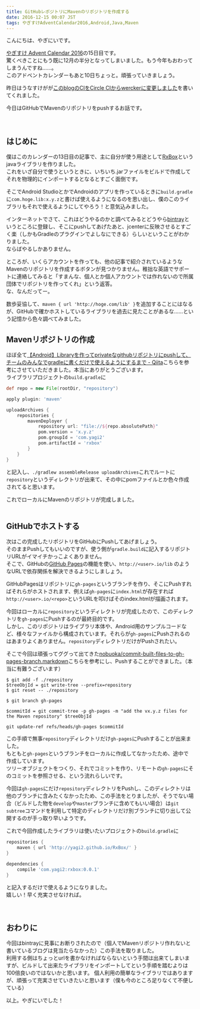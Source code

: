 ```yaml
---
title: GitHubレポジトリにMavenのリポジトリを作成する
date: 2016-12-15 00:07 JST
tags: やぎすけAdventCalendar2016,Android,Java,Maven
---
```


こんにちは、やぎにいです。  
  
[やぎすけ Advent Calendar 2016](http://www.adventar.org/calendars/1800)の15日目です。  
驚くべきことにもう既に12月の半分となってしまいました。もう今年もおわってしまうんですね……。  
このアドベントカレンダーもあと10日ちょっと。頑張っていきましょう。  
      
昨日はうなすけがが[このblogのCIをCircle CIからwerckerに変更しました](https://blog.unasuke.com/2016/change-blog-ci-service-from-circle-ci-to-wercker/)を書いてくれました。  
  
今日はGitHubでMavenのリポジトリをpushするお話です。  
<br><br>  
## はじめに
僕はこのカレンダーの13日目の記事で、主に自分が使う用途として[RxBox](https://github.com/yagi2/RxBox)というjavaライブラリを作りました。  
これをいざ自分で使うというときに、いちいち.jarファイルをビルドで作成してそれを物理的にインポートするとなるとすごく面倒です。  
  
そこでAndroid StudioとかでAndroidのアプリを作っているときに`build.gradle`に`com.hoge.lib:x.y.z`と書けば使えるようになるのを思い出し、僕のこのライブラリもそれで使えるようにしてやろう！と意気込みました。  
  
インターネットでさて、これはどうやるのかと調べてみるとどうやら[bintray](https://bintray.com)というところに登録し、そこにpushしてあげたあと、jcenterに反映させるとすごく楽（しかもGradleのプラグインでよしなにできる）らしいということがわかりました。  
ならばやるしかありません。  
  
ところが、いくらアカウントを作っても、他の記事で紹介されているようなMavenのリポジトリを作成するボタンが見つかりません。稚拙な英語でサポートに連絡してみると「すまんな、個人とか個人アカウントでは作れないので所属団体でリポジトリを作ってくれ」という返答。  
な、なんだってー。  
  
数歩妥協して、`maven { url 'http://hoge.com/lib' }`を追加することにはなるが、GitHubで確かホストしているライブラリを過去に見たことがあるな……という記憶から色々調べてみました。
  
## Mavenリポジトリの作成
ほぼ全て[【Android】Libraryを作ってprivateなgithubリポジトリにpushして、チームのみんなでgradleに書くだけで使えるようにするまで - Qiita](http://qiita.com/kgmyshin/items/87f560172c31c2fbd899)こちらを参考にさせていただきました。本当にありがとうございます。  
ライブラリプロジェクトの`build.gradle`に

```gradle
def repo = new File(rootDir, "repository")

apply plugin: 'maven'

uploadArchives {
    repositories {
        mavenDeployer {
            repository url: "file://${repo.absolutePath}"
            pom.version = 'x.y.z'
            pom.groupId = 'com.yagi2'
            pom.artifactId = 'rxbox'
        }
    }
}
```

と記入し、`./gradlew assembleRelease uploadArchives`これでルートに`repository`というディレクトリが出来て、その中にpomファイルとか色々作成されてると思います。
  
これでローカルにMavenのリポジトリが完成しました。
<br><br>
## GitHubでホストする
次はこの完成したリポジトリをGitHubにPushしてあげましょう。  
そのままPushしてもいいのですが、使う側が`gradle.build`に記入するリポジトリURLがイマイチかっこよくありません。  
そこで、GitHubの[GitHub Pages](https://pages.github.com/)の機能を使い、`http://<user>.io/lib` のようなURLで依存関係を解決できるようにしましょう。  
  
GitHubPagesはリポジトリに`gh-pages`というブランチを作り、そこにPushすればそれらがホストされます、例えば`gh-pages`に`index.html`が存在すれば`http://<user>.io/<repo>`というURLを叩けばそのindex.htmlが描画されます。  
  
今回はローカルに`repository`というディレクトリが完成したので、このディレクトリを`gh-pages`にPushするのが最終目的です。  
しかし、このリポジトリはライブラリ本体や、Android用のサンプルコードなど、様々なファイルから構成されています。それらが`gh-pages`にPushされるのはあまりよくありません。`repository`ディレクトリだけがPushされたい。
  
そこで今回は頑張ってググって出てきた[nobuoka/commit-built-files-to-gh-pages-branch.markdown](https://gist.github.com/nobuoka/d0f088df57d50e4cda1a)こちらを参考にし、Pushすることができました。（本当に有難うございます）  
  
```shell
$ git add -f ./repository
$treeObjId = git write-tree --prefix=repository
$ git reset -- ./repository

$ git branch gh-pages

$commitId = git commit-tree -p gh-pages -m "add the vx.y.z files for the Maven repository" $treeObjId

git update-ref refs/heads/gh-pages $commitId
```

この手順で無事`repository`ディレクトリだけ`gh-pages`にPushすることが出来ました。  
もともと`gh-pages`というブランチをローカルに作成してなかったため、途中で作成しています。  
ツリーオブジェクトをつくり、それでコミットを作り、リモートの`gh-pages`にそのコミットを参照させる、という流れらしいです。  
  
今回は`gh-pages`にだけ`repository`ディレクトリをPushし、このディレクトリは他のブランチに含みたくなかったため、この手法をとりましたが、そうでない場合（ビルドした物を`develop`や`master`ブランチに含めてもいい場合）は`git subtree`コマンドを利用して特定のディレクトリだけ別ブランチに切り出して公開するのが手っ取り早いようです。
  
これで今回作成したライブラリは使いたいプロジェクトの`build.gradle`に

```gradle
repositories {
    maven { url 'http://yagi2.github.io/RxBox/' }
}

dependencies {
    compile 'com.yagi2:rxbox:0.0.1'
}
```

と記入するだけで使えるようになりました。  
嬉しい！早く充実させなければ。  
<br><br>
## おわりに
今回はbintrayに見事にお断りされたので（個人でMavenリポジトリ作れないと書いているブログは見当たらなかった）この手法を取りました。  
利用する側はちょっとurlを書かなければならないという手間は出来てしまいますが、ビルドして出来たライブラリをインポートしてという手順を踏むよりは100倍良いのではないかと思います。
個人利用の簡単なライブラリではありますが、頑張って充実させていきたいと思います（僕も今のところ足りなくて不便している）  
  
以上。やぎにいでした！